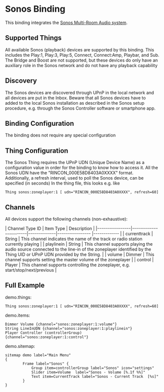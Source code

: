 # Sonos Binding

This binding integrates the [Sonos Multi-Room Audio system](http://www.sonos.com).

## Supported Things

All available Sonos (playback) devices are supported by this binding. This includes the Play:1, Play:3, Play:5, Connect, Connect:Amp, Playbar, and Sub. The Bridge and Boost are not supported, but these devices do only have an auxiliary role in the Sonos network and do not have any playback capability

## Discovery

The Sonos devices are discovered through UPnP in the local network and all devices are put in the Inbox. Beware that all Sonos devices have to added to the local Sonos installation as described in the Sonos setup procedure, e.g. through the Sonos Controller software or smartphone app. 

## Binding Configuration

The binding does not require any special configuration

## Thing Configuration

The Sonos Thing requires the UPnP UDN (Unique Device Name) as a configuration value in order for the binding to know how to access it. All the Sonos UDN have the "RINCON_000E58D8403A0XXXX" format. Additionally, a refresh interval, used to poll the Sonos device, can be specified (in seconds)
In the thing file, this looks e.g. like
```
Thing sonos:zoneplayer:1 [ udn="RINCON_000E58D8403A0XXXX", refresh=60]
```

## Channels

All devices support the following channels (non-exhaustive):

| Channel Type ID | Item Type    | Description  |
|-----------------|------------------------|--------------|----------------- |------------- |
| currenttrack | String       | This channel indicates the name of the track or radio station currently playing |
| playlinein | String       | This channel supports playing the audio source connected to the line-in of the zoneplayer identified by the Thing UID or UPnP UDN provided by the String. |
| volume | Dimmer       | This channel supports setting the master volume of the zoneplayer |
| control | Player       | This channel supports controlling the zoneplayer, e.g. start/stop/next/previous |

## Full Example

demo.things:
```
Thing sonos:zoneplayer:1 [ udn="RINCON_000E58D8403A0XXXX", refresh=60]
```

demo.items:
```
Dimmer Volume {channel="sonos:zoneplayer:1:volume"}
String LineInUDN {channel="sonos:zoneplayer:1:playlinein"}
Player Controller (controllerGroup) {channel="sonos:zoneplayer:1:control"}
```

demo.sitemap:
```
sitemap demo label="Main Menu"
{
		Frame label="Sonos" {
			Group item=controllerGroup label="Sonos" icon="settings"
			Slider item=Volume  label="Sonos - Volume [%.1f %%]" 
			Text item=CurrentTrack label="Sonos - Current Track  [%s]"				
		}
}
```